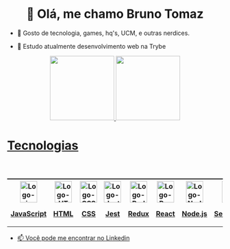 <h1 align="center">👋 Olá, me chamo Bruno Tomaz</h1>

- 👀 Gosto de tecnologia, games, hq's, UCM, e outras nerdices.

- 🌱 Estudo atualmente desenvolvimento web na Trybe

<div align="center">
  <a href="https://github.com/brunotomaz-dev">
  <img height="150em" src="https://github-readme-stats.vercel.app/api?username=brunotomaz-dev&show_icons=true&theme=dracula&include_all_commits=true&count_private=true"/>
  <img height="150em" src="https://github-readme-stats.vercel.app/api/top-langs/?username=brunotomaz-dev&layout=compact&langs_count=7&theme=dracula"/>
</div>

# Tecnologias

<div style="display: inline_block"><br>   
  <table align="center" style="display: flex;">
    <tr>
      <th>
        <img align="center" alt="Logo-js" width="40" height="50" text="JavaScript" src="https://cdn.jsdelivr.net/gh/devicons/devicon/icons/javascript/javascript-plain.svg"/>
        <p>JavaScript</p>
      </th>
      <th>
        <img align="center" alt="Logo-HTML" width="40" height="50" text="JavaScript" src="https://cdn.jsdelivr.net/gh/devicons/devicon/icons/html5/html5-plain-wordmark.svg" />
        <p>HTML</p>
      </th>
      <th>
        <img align="center" alt="Logo-CSS" width="40" height="50" text="JavaScript"
            src="https://cdn.jsdelivr.net/gh/devicons/devicon/icons/css3/css3-plain-wordmark.svg" />
        <p>CSS</p>  
      </th>
      <th>
        <img align="center" alt="Logo-Jest" width="40" height="50" text="JavaScript"
            src="https://cdn.jsdelivr.net/gh/devicons/devicon/icons/jest/jest-plain.svg" />
        <p>Jest</p>   
      </th>
      <th>
        <img align="center" alt="Logo-Redux" width="40" height="50" text="JavaScript"
            src="https://cdn.jsdelivr.net/gh/devicons/devicon/icons/redux/redux-original.svg" />
        <p>Redux</p>    
      </th>
      <th>
        <img align="center" alt="Logo-React" width="40" height="50" text="JavaScript"
            src="https://cdn.jsdelivr.net/gh/devicons/devicon/icons/react/react-original.svg" />
        <p>React</p>      
      </th>
      <th>
        <img align="center" alt="Logo-NodeJs" width="40" height="50" text="JavaScript"
            src="https://cdn.jsdelivr.net/gh/devicons/devicon/icons/nodejs/nodejs-original.svg" />
        <p>Node.js</p> 
      </th>
      <th>
        <img align="center" alt="Logo-Sequelize" width="40" height="50" text="JavaScript"
            src="https://cdn.jsdelivr.net/gh/devicons/devicon/icons/sequelize/sequelize-original.svg" />
        <p>Sequelize</p>   
      </th>
      <th>
        <img align="center" alt="Logo-Mysql" width="40" height="50" text="JavaScript"
            src="https://cdn.jsdelivr.net/gh/devicons/devicon/icons/mysql/mysql-original-wordmark.svg" />
        <p>Mysql</p>   
      </th>
      <th>
        <img align="center" alt="Logo-Docker" width="40" height="50" text="JavaScript"
            src="https://cdn.jsdelivr.net/gh/devicons/devicon/icons/docker/docker-plain-wordmark.svg" />
        <p>Docker</p>  
      </th>
      <th>
        <img align="center" alt="Logo-Typescript" width="40" height="50" text="JavaScript"
            src="https://cdn.jsdelivr.net/gh/devicons/devicon/icons/typescript/typescript-original.svg" />
        <p>Typescript</p>    
      </th>
    </tr>
  </table>
</div>

- 📫 Você pode me encontrar no [Linkedin](https://www.linkedin.com/in/orbnu/)

<!---
OrbnuMozat/OrbnuMozat is a ✨ special ✨ repository because its `README.md` (this file) appears on your GitHub profile.
You can click the Preview link to take a look at your changes.
--->
